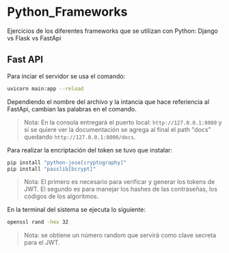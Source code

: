 # Python_Frameworks

Ejercicios de los diferentes frameworks que se utilizan con Python: Django vs Flask vs FastApi

## Fast API

Para  inciar el servidor se usa el comando:

```sh
uvicorn main:app --reload
```

Dependiendo el nombre del archivo y la intancia que hace referiencia al FastApi, cambian las palabras en el comando.

> Nota: En la consola entregará el puerto local:  `http://127.0.0.1:8000` y si se quiere ver la documentación se agrega al final el path "docs" quedando `http://127.0.0.1:8000/docs`.

Para realizar la encriptación del token se tuvo que instalar:

```sh
pip install "python-jose[cryptography]"
pip install "passlib[bcrypt]"
```

> Nota: El primero es necesario para verificar y generar los tokens de JWT. El segundo es para manejar los hashes de las contraseñas, los códigos de los algoritmos.

En la terminal del sistema se ejecuta lo siguiente:

```sh
openssl rand -hex 32
```

> Nota: se obtiene un número random que servirá como clave secreta para el JWT.

